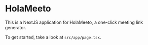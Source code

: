 # HolaMeeto

This is a NextJS application for HolaMeeto, a one-click meeting link generator.

To get started, take a look at `src/app/page.tsx`.
